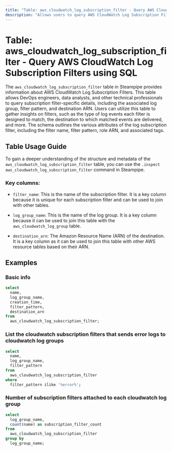 ```yaml
---
title: "Table: aws_cloudwatch_log_subscription_filter - Query AWS CloudWatch Log Subscription Filters using SQL"
description: "Allows users to query AWS CloudWatch Log Subscription Filters, providing information about each subscription filter associated with the specified log group."
---
```


# Table: aws_cloudwatch_log_subscription_filter - Query AWS CloudWatch Log Subscription Filters using SQL

The `aws_cloudwatch_log_subscription_filter` table in Steampipe provides information about AWS CloudWatch Log Subscription Filters. This table allows DevOps engineers, data analysts, and other technical professionals to query subscription filter-specific details, including the associated log group, filter pattern, and destination ARN. Users can utilize this table to gather insights on filters, such as the type of log events each filter is designed to match, the destination to which matched events are delivered, and more. The schema outlines the various attributes of the log subscription filter, including the filter name, filter pattern, role ARN, and associated tags.

## Table Usage Guide

To gain a deeper understanding of the structure and metadata of the `aws_cloudwatch_log_subscription_filter` table, you can use the `.inspect aws_cloudwatch_log_subscription_filter` command in Steampipe.

### Key columns:

- `filter_name`: This is the name of the subscription filter. It is a key column because it is unique for each subscription filter and can be used to join with other tables.

- `log_group_name`: This is the name of the log group. It is a key column because it can be used to join this table with the `aws_cloudwatch_log_group` table.

- `destination_arn`: The Amazon Resource Name (ARN) of the destination. It is a key column as it can be used to join this table with other AWS resource tables based on their ARN.

## Examples

### Basic info

```sql
select
  name,
  log_group_name,
  creation_time,
  filter_pattern,
  destination_arn
from
  aws_cloudwatch_log_subscription_filter;
```

### List the cloudwatch subscription filters that sends error logs to cloudwatch log groups

```sql
select
  name,
  log_group_name,
  filter_pattern
from
  aws_cloudwatch_log_subscription_filter
where
  filter_pattern ilike '%error%';
```

### Number of subscription filters attached to each cloudwatch log group

```sql
select
  log_group_name,
  count(name) as subscription_filter_count
from
  aws_cloudwatch_log_subscription_filter
group by
  log_group_name;
```